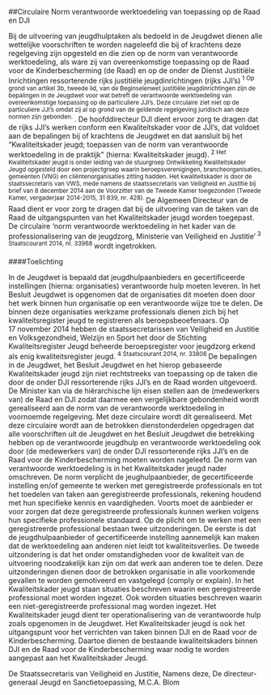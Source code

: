<meta http-equiv='Content-Type' content='text/html; charset=utf-8' />

##Circulaire Norm verantwoorde werktoedeling van toepassing op de Raad en DJI

Bij de uitvoering van jeugdhulptaken als bedoeld in de Jeugdwet dienen alle wettelijke voorschriften te worden nageleefd die bij of krachtens deze regelgeving zijn opgesteld en die zien op de norm van verantwoorde werktoedeling, als ware zij van overeenkomstige toepassing op de Raad voor de Kinderbescherming (de Raad) en op de onder de Dienst Justitiële Inrichtingen ressorterende rijks justitiële jeugdinrichtingen (rijks JJI’s)<sup> 1 Op grond van artikel 3b, tweede lid, van de Beginselenwet justitiële jeugdinrichtingen zijn de bepalingen in de Jeugdwet voor wat betreft de verantwoorde werktoedeling van overeenkomstige toepassing op de particuliere JJI’s. Deze circulaire ziet niet op de particuliere JJI’s omdat zij al op grond van de geldende regelgeving juridisch aan deze normen zijn gebonden. </sup>. De hoofddirecteur DJI dient ervoor zorg te dragen dat de rijks JJI’s werken conform een Kwaliteitskader voor de JJI’s, dat voldoet aan de bepalingen bij of krachtens de Jeugdwet en dat aansluit bij het “Kwaliteitskader jeugd; toepassen van de norm van verantwoorde werktoedeling in de praktijk” (hierna: Kwaliteitskader jeugd).<sup> 2 Het Kwaliteitskader jeugd is onder leiding van de stuurgroep Ontwikkeling Kwaliteitskader Jeugd opgesteld door een projectgroep waarin beroepsverenigingen, brancheorganisaties, gemeenten (VNG) en cliëntenorganisaties zitting hadden. Het kwaliteitskader is door de staatssecretaris van VWS, mede namens de staatssecretaris van Veiligheid en Justitie bij brief van 8 december 2014 aan de Voorzitter van de Tweede Kamer toegezonden (Tweede Kamer, vergaderjaar 2014-2015, 31 839, nr. 428). </sup>  De Algemeen Directeur van de Raad dient er voor zorg te dragen dat bij de uitvoering van de taken van de Raad de uitgangspunten van het Kwaliteitskader jeugd worden toegepast. De circulaire ‘norm verantwoorde werktoedeling in het kader van de professionalisering van de jeugdzorg, Ministerie van Veiligheid en Justitie’<sup> 3 Staatscourant 2014, nr. 33968 </sup> wordt ingetrokken.   

####Toelichting

In de Jeugdwet is bepaald dat jeugdhulpaanbieders en gecertificeerde instellingen (hierna: organisaties) verantwoorde hulp moeten leveren. In het Besluit Jeugdwet is opgenomen dat de organisaties dit moeten doen door het werk binnen hun organisatie op een verantwoorde wijze toe te delen. De binnen deze organisaties werkzame professionals dienen zich bij het kwaliteitsregister jeugd te registreren als beroepsbeoefenaars. Op 17 november 2014 hebben de staatssecretarissen van Veiligheid en Justitie en Volksgezondheid, Welzijn en Sport het door de Stichting Kwaliteitsregister Jeugd beheerde beroepsregister voor jeugdzorg erkend als enig kwaliteitsregister jeugd.<sup> 4 Staatscourant 2014, nr. 33806 </sup>  De bepalingen in de Jeugdwet, het Besluit Jeugdwet en het hierop gebaseerde Kwaliteitskader jeugd zijn niet rechtstreeks van toepassing op de taken die door de onder DJI ressorterende rijks JJI’s en de Raad worden uitgevoerd. De Minister kan via de hiërarchische lijn eisen stellen aan de (medewerkers van) de Raad en DJI zodat daarmee een vergelijkbare gebondenheid wordt gerealiseerd aan de norm van de verantwoorde werktoedeling in voornoemde regelgeving. Met deze circulaire wordt dit gerealiseerd. Met deze circulaire wordt aan de betrokken dienstonderdelen opgedragen dat alle voorschriften uit de Jeugdwet en het Besluit Jeugdwet die betrekking hebben op de verantwoorde jeugdhulp en verantwoorde werktoedeling ook door (de medewerkers van) de onder DJI ressorterende rijks JJI’s en de Raad voor de Kinderbescherming moeten worden nageleefd. De norm van verantwoorde werktoedeling is in het Kwaliteitskader jeugd nader omschreven. De norm verplicht de jeughulpaanbieder, de gecertificeerde instelling en/of gemeente te werken met geregistreerde professionals en tot het toedelen van taken aan geregistreerde professionals, rekening houdend met hun specifieke kennis en vaardigheden. Voorts moet de aanbieder er voor zorgen dat deze geregistreerde professionals kunnen werken volgens hun specifieke professionele standaard. Op de plicht om te werken met een geregistreerde professional bestaan twee uitzonderingen. De eerste is dat de jeugdhulpaanbieder of gecertificeerde instelling aannemelijk kan maken dat de werktoedeling aan anderen niet leidt tot kwaliteitsverlies. De tweede uitzondering is dat het onder omstandigheden voor de kwaliteit van de uitvoering noodzakelijk kan zijn om dat werk aan anderen toe te delen. Deze uitzonderingen dienen door de betrokken organisatie in alle voorkomende gevallen te worden gemotiveerd en vastgelegd (comply or explain). In het Kwaliteitskader jeugd staan situaties beschreven waarin een geregistreerde professional moet worden ingezet. Ook worden situaties beschreven waarin een niet-geregistreerde professional mag worden ingezet. Het Kwaliteitskader jeugd dient ter operationalisering van de verantwoorde hulp zoals opgenomen in de Jeugdwet. Het Kwaliteitskader jeugd is ook het uitgangspunt voor het verrichten van taken binnen DJI en de Raad voor de Kinderbescherming. Daartoe dienen de bestaande kwaliteitskaders binnen DJI en de Raad voor de Kinderbescherming waar nodig te worden aangepast aan het Kwaliteitskader Jeugd.     

De 
Staatssecretaris van Veiligheid en Justitie, Namens deze, 
De directeur-generaal Jeugd en Sanctietoepassing, 
M.C.A. Blom     

